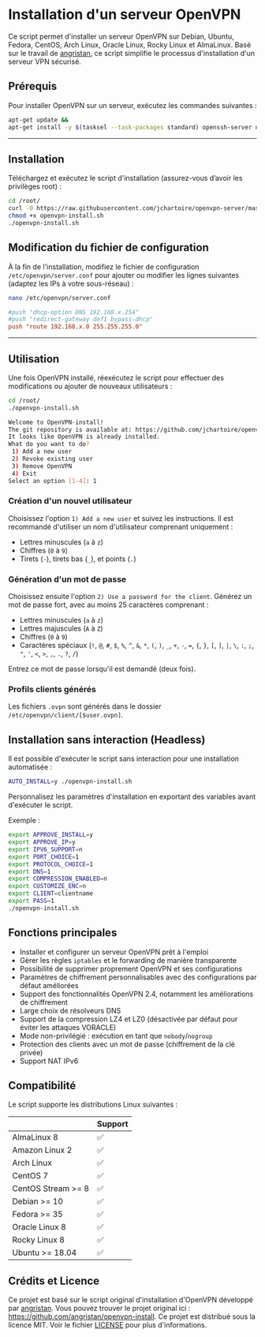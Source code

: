 # Installation d'un serveur OpenVPN

Ce script permet d'installer un serveur OpenVPN sur Debian, Ubuntu, Fedora, CentOS, Arch Linux, Oracle Linux, Rocky Linux et AlmaLinux. Basé sur le travail de [angristan](https://github.com/angristan/openvpn-install), ce script simplifie le processus d'installation d'un serveur VPN sécurisé.

## Prérequis

Pour installer OpenVPN sur un serveur, exécutez les commandes suivantes :

```bash
apt-get update &&
apt-get install -y $(tasksel --task-packages standard) openssh-server net-tools curl openvpn easy-rsa
```

---

## Installation

Téléchargez et exécutez le script d'installation (assurez-vous d’avoir les privilèges root) :

```bash
cd /root/
curl -O https://raw.githubusercontent.com/jchartoire/openvpn-server/master/openvpn-install.sh
chmod +x openvpn-install.sh
./openvpn-install.sh
```

## Modification du fichier de configuration

À la fin de l'installation, modifiez le fichier de configuration `/etc/openvpn/server.conf` pour ajouter ou modifier les lignes suivantes (adaptez les IPs à votre sous-réseau) :

```bash
nano /etc/openvpn/server.conf
```

```ini
#push "dhcp-option DNS 192.168.x.254"
#push "redirect-gateway def1 bypass-dhcp"
push "route 192.168.x.0 255.255.255.0"
```

---

## Utilisation

Une fois OpenVPN installé, réexécutez le script pour effectuer des modifications ou ajouter de nouveaux utilisateurs :

```bash
cd /root/
./openvpn-install.sh
```

```bash
Welcome to OpenVPN-install!
The git repository is available at: https://github.com/jchartoire/openvpn-server/
It looks like OpenVPN is already installed.
What do you want to do?
 1) Add a new user
 2) Revoke existing user
 3) Remove OpenVPN
 4) Exit
Select an option [1-4]: 1
```

### Création d'un nouvel utilisateur

Choisissez l'option `1) Add a new user` et suivez les instructions. Il est recommandé d'utiliser un nom d'utilisateur comprenant uniquement :

* Lettres minuscules (`a` à `z`)
* Chiffres (`0` à `9`)
* Tirets (`-`), tirets bas (`_`), et points (`.`)

### Génération d'un mot de passe

Choisissez ensuite l'option `2) Use a password for the client`.
Générez un mot de passe fort, avec au moins 25 caractères comprenant :

* Lettres minuscules (`a` à `z`)
* Lettres majuscules (`A` à `Z`)
* Chiffres (`0` à `9`)
* Caractères spéciaux (`!`, `@`, `#`, `$`, `%`, `^`, `&`, `*`, `(`, `)`, `_`, `+`, `-`, `=`, `{`, `}`, `[`, `]`, `|`, `\`, `:`, `;`, `"`, `'`, `<`, `>`, `,`, `.`, `?`, `/`)

Entrez ce mot de passe lorsqu'il est demandé (deux fois).

### Profils clients générés

Les fichiers `.ovpn` sont générés dans le dossier `/etc/openvpn/client/[$user.ovpn]`.

## Installation sans interaction (Headless)

Il est possible d'exécuter le script sans interaction pour une installation automatisée :

```bash
AUTO_INSTALL=y ./openvpn-install.sh
```

Personnalisez les paramètres d'installation en exportant des variables avant d'exécuter le script.

Exemple :

```bash
export APPROVE_INSTALL=y
export APPROVE_IP=y
export IPV6_SUPPORT=n
export PORT_CHOICE=1
export PROTOCOL_CHOICE=1
export DNS=1
export COMPRESSION_ENABLED=n
export CUSTOMIZE_ENC=n
export CLIENT=clientname
export PASS=1
./openvpn-install.sh
```

## Fonctions principales

- Installer et configurer un serveur OpenVPN prêt à l'emploi
- Gèrer les règles `iptables` et le forwarding de manière transparente
- Possibilité de supprimer proprement OpenVPN et ses configurations
- Paramètres de chiffrement personnalisables avec des configurations par défaut améliorées
- Support des fonctionnalités OpenVPN 2.4, notamment les améliorations de chiffrement
- Large choix de résolveurs DNS
- Support de la compression LZ4 et LZ0 (désactivée par défaut pour éviter les attaques VORACLE)
- Mode non-privilégié : exécution en tant que `nobody`/`nogroup`
- Protection des clients avec un mot de passe (chiffrement de la clé privée)
- Support NAT IPv6

## Compatibilité

Le script supporte les distributions Linux suivantes :

|                    | Support |
| ------------------ | ------- |
| AlmaLinux 8        | ✅      |
| Amazon Linux 2     | ✅      |
| Arch Linux         | ✅      |
| CentOS 7           | ✅      |
| CentOS Stream >= 8 | ✅      |
| Debian >= 10       | ✅      |
| Fedora >= 35       | ✅      |
| Oracle Linux 8     | ✅      |
| Rocky Linux 8      | ✅      |
| Ubuntu >= 18.04    | ✅      |

## Crédits et Licence

Ce projet est basé sur le script original d'installation d'OpenVPN développé par [angristan](https://github.com/angristan). Vous pouvez trouver le projet original ici : https://github.com/angristan/openvpn-install. Ce projet est distribué sous la licence MIT. Voir le fichier [LICENSE](https://raw.githubusercontent.com/jchartoire/openvpn-server/main/LICENSE) pour plus d'informations.
